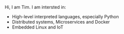 Hi, I am Tim. I am intersted in:
- High-level interpreted languages, especially Python
- Distributed systems, Microservices and Docker
- Embedded Linux and IoT

